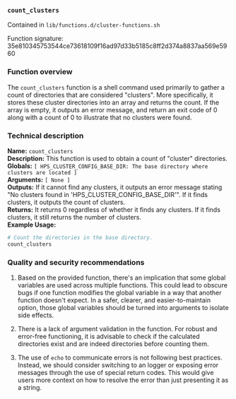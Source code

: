 ### `count_clusters`

Contained in `lib/functions.d/cluster-functions.sh`

Function signature: 35e810345753544ce73618109f16ad97d33b5185c8ff2d374a8837aa569e5960

### Function overview

The `count_clusters` function is a shell command used primarily to gather a count of directories that are considered "clusters". More specifically, it stores these cluster directories into an array and returns the count. If the array is empty, it outputs an error message, and return an exit code of 0 along with a count of 0 to illustrate that no clusters were found.

### Technical description

**Name:** `count_clusters`  
**Description:** This function is used to obtain a count of "cluster" directories.   
**Globals:** `[ HPS_CLUSTER_CONFIG_BASE_DIR: The base directory where clusters are located ]`  
**Arguments:** `[ None ]`  
**Outputs:** If it cannot find any clusters, it outputs an error message stating "No clusters found in 'HPS_CLUSTER_CONFIG_BASE_DIR'". If it finds clusters, it outputs the count of clusters.  
**Returns:** It returns 0 regardless of whether it finds any clusters. If it finds clusters, it still returns the number of clusters.  
**Example Usage:**

``` bash
# Count the directories in the base directory.  
count_clusters  
```

### Quality and security recommendations

1. Based on the provided function, there's an implication that some global variables are used across multiple functions. This could lead to obscure bugs if one function modifies the global variable in a way that another function doesn't expect. In a safer, clearer, and easier-to-maintain option, those global variables should be turned into arguments to isolate side effects.

2. There is a lack of argument validation in the function. For robust and error-free functioning, it is advisable to check if the calculated directories exist and are indeed directories before counting them.

3. The use of `echo` to communicate errors is not following best practices. Instead, we should consider switching to an logger or exposing error messages through the use of special return codes. This would give users more context on how to resolve the error than just presenting it as a string.

